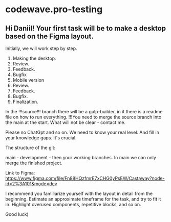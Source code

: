 # codewave.pro-testing
## Hi Daniil! Your first task will be to make a desktop based on the Figma layout.
Initially, we will work step by step.
1) Making the desktop.
2) Review.
3) Feedback.
4) Bugfix
5) Mobile version
6) Review.
7) Feedback.
8) Bugfix.
9) Finalization.

In the !!!source!!! branch there will be a gulp-builder, in it there is a readme file on how to run everything. !!!You need to merge the source branch into the main at the start. What will not be clear - contact me.

Please no ChatGpt and so on. We need to know your real level. And fill in your knowledge gaps. It's crucial.

The structure of the git:

main - development - then your working branches. In main we can only merge the finished project.


Link to Figma: 
https://www.figma.com/file/Fn88HQzfmrE7xCHG0yPsEW/Castaway?node-id=2%3A101&mode=dev

I recommend you familiarize yourself with the layout in detail from the beginning. 
Estimate an approximate timeframe for the task, and try to fit it in. Highlight overused components, repetitive blocks, and so on.



Good luck)
